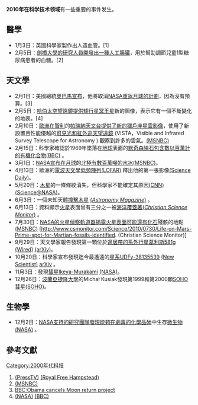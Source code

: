 **2010年在科学技术领域**有一些重要的事件发生。

## 醫學

  - 1月3日：英國科學家製作出人造血管。\[1\]
  - 2月5日：[劍橋大學的研究人員開發出一種人工胰臟](https://zh.wikipedia.org/wiki/劍橋大學 "wikilink")，用於幫助調節兒童1型糖尿病患者的血糖。\[2\]

## 天文學

  - 2月1日：美國總統[奧巴馬宣布](https://zh.wikipedia.org/wiki/奧巴馬 "wikilink")，他將取消[NASA重返月球的計劃](https://zh.wikipedia.org/wiki/NASA "wikilink")，因為沒有預算。\[3\]
  - 2月5日：[哈伯太空望遠鏡提供](https://zh.wikipedia.org/wiki/哈伯太空望遠鏡 "wikilink")[矮行星](https://zh.wikipedia.org/wiki/矮行星 "wikilink")[冥王星](../Page/冥王星.md "wikilink")新的圖像，表示它有一個不斷變化的地表。\[4\]
  - 2月10日：[歐洲在](https://zh.wikipedia.org/wiki/歐洲 "wikilink")[智利](../Page/智利.md "wikilink")的[帕瑞納天文台提供了新的](https://zh.wikipedia.org/wiki/帕瑞納天文台 "wikilink")[獵戶座星雲影像](https://zh.wikipedia.org/wiki/獵戶座星雲 "wikilink")，使用了新設置且性能優越的[可見光和紅外巡天望遠鏡](../Page/可見光和紅外巡天望遠鏡.md "wikilink") (VISTA，Visible and Infrared Survey Telescope for Astronomy ) 觀察到許多的雲氣。[(MSNBC)](http://www.msnbc.msn.com/id/35334665)
  - 2月15日：科學家確認於1969年墜落在[地球](../Page/地球.md "wikilink")表面的[默奇森隕石包含數以百萬計的](https://zh.wikipedia.org/wiki/默奇森隕石 "wikilink")[有機化合物](https://zh.wikipedia.org/wiki/有機化合物 "wikilink")[(BBC)](http://news.bbc.co.uk/2/hi/science/nature/8516319.stm) 。
  - 3月1日：[NASA宣布在](https://zh.wikipedia.org/wiki/NASA "wikilink")[月球](../Page/月球.md "wikilink")的[北極有數百萬噸的](https://zh.wikipedia.org/wiki/北極 "wikilink")[水冰](../Page/冰.md "wikilink")[(MSNBC)](http://www.msnbc.msn.com/id/35653907)。
  - 4月13日：歐洲的[電波天文學低頻陣列](https://zh.wikipedia.org/wiki/電波天文學 "wikilink")[(LOFAR)](https://zh.wikipedia.org/wiki/低頻陣列 "wikilink") 釋出他的第一張影像[(Science Daily)](http://www.sciencedaily.com/releases/2010/04/100412192502.htm)。
  - 5月20日：[木星](../Page/木星.md "wikilink")的一條條紋消失，但科學家不能確定其原因[(CNN)](http://www.cnn.com/2010/TECH/space/05/20/jupiter.cloud.belt.missing/index.html?hpt=C1) [(Science@NASA)](http://science.nasa.gov/science-news/science-at-nasa/2010/20may_loststripe/)。
  - 6月3日：一個未知天體[撞擊木星](https://zh.wikipedia.org/wiki/2010年木星撞擊事件 "wikilink") [(*Astronomy Magazine*)](http://www.astronomy.com/en/sitecore/content/Home/News-Observing/News/2010/06/Another%20impact%20on%20Jupiter.aspx) 。
  - 6月13日：資料顯示[火星](../Page/火星.md "wikilink")表面曾有三分之一被[海洋覆蓋著](https://zh.wikipedia.org/wiki/海洋 "wikilink")[(*Christian Science Monitor*)](http://www.csmonitor.com/Science/Cool-Astronomy/2010/0615/Water-on-Mars-Scientists-say-gigantic-ocean-used-to-cover-one-third-of-Mars) 。
  - 7月30日：[NASA的](https://zh.wikipedia.org/wiki/NASA "wikilink")[火星偵察軌道器揭露火星表面可能還有](https://zh.wikipedia.org/wiki/火星偵察軌道器 "wikilink")[化石](../Page/化石.md "wikilink")殘骸的地點 [(MSNBC)](http://www.msnbc.msn.com/id/38494792/ns/technology_and_science-space/) \[<http://www.csmonitor.com/Science/2010/0730/Life-on-Mars-Prime-spot-for-Martian-fossils-identified>. (Christian Science Monitor)\]
  - 9月29日：天文學家報告發現第一顆位於[適居帶的](https://zh.wikipedia.org/wiki/適居帶 "wikilink")[系外行星](https://zh.wikipedia.org/wiki/系外行星 "wikilink")[葛利斯581g](https://zh.wikipedia.org/wiki/葛利斯581g "wikilink") [(Wired)](http://www.wired.com/wiredscience/2010/09/real-habitable-exoplanet/) [(arXiv)](https://zh.wikipedia.org/wiki/:arxiv:1009.5733 "wikilink")。
  - 10月20日：科學家宣布發現迄今最遙遠的[星系](../Page/星系.md "wikilink")[UDFy-38135539](../Page/UDFy-38135539.md "wikilink") [(New Scientist)](http://www.newscientist.com/article/dn19603-dim-galaxy-is-most-distant-object-yet-found.html) [arXiv](https://zh.wikipedia.org/wiki/:arxiv:0909.1803 "wikilink") 。
  - 11月3日：發現[彗星](https://zh.wikipedia.org/wiki/彗星 "wikilink")[Ikeya-Murakami](https://zh.wikipedia.org/wiki/P/2010_V1_\(彗星\) "wikilink") [(NASA)](http://www.nasa.gov/topics/solarsystem/features/watchtheskies/ikeya.html)。
  - 12月26日：[波蘭](https://zh.wikipedia.org/wiki/波蘭 "wikilink")[亞捷隆大學](../Page/亞捷隆大學.md "wikilink")的Michał Kusiak發現第1999和第2000顆[SOHO彗星](https://zh.wikipedia.org/wiki/太陽和太陽風層探測器#彗星的發現 "wikilink")[(SOHO)](http://sohowww.nascom.nasa.gov/hotshots/2010_12_28/)。

## 生物學

  - 12月2日：[NASA支持的研究團隊發現能夠在劇毒的化學品](https://zh.wikipedia.org/wiki/NASA "wikilink")[砷](../Page/砷.md "wikilink")中生存[微生物](../Page/微生物.md "wikilink") [(NASA)](http://science.nasa.gov/science-news/science-at-nasa/2010/02dec_monolake/) 。

## 參考文獻

<div class="references-small">

<references />

</div>

[Category:2000年代科技](https://zh.wikipedia.org/wiki/Category:2000年代科技 "wikilink")

1.  [(PressTV)](http://www.presstv.ir/detail.aspx?id=115254&sectionid=3510210)  [(Royal Free Hampstead)](http://www.royalfree.nhs.uk/default.aspx?top_nav_id=2&tab_id=2&news_id=696)
2.  [(MSNBC)](http://www.msnbc.msn.com/id/35254774)
3.  [BBC:Obama cancels Moon return project](http://news.bbc.co.uk/2/hi/science/nature/8489097.stm)
4.  [(NASA)](http://www.nasa.gov/mission_pages/hubble/science/pluto-20100204.html) [(BBC)](http://news.bbc.co.uk/2/hi/science/nature/8498455.stm)